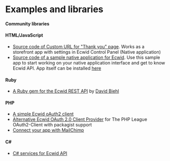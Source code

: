 # Examples and libraries

#### Community libraries

#### HTML/JavaScript
* [Source code of Custom URL for "Thank you" page](https://github.com/Ecwid/custom-thank-you-page-app). Works as a storefront app with settings in Ecwid Control Panel (Native application)
* [Source code of a sample native application for Ecwid](https://github.com/Ecwid/sample-native-app). Use this sample app to start working on your native application interface and get to know Ecwid API. App itself can be installed [here](https://my.ecwid.com/cp/#apps:name=sample-native-app)

#### Ruby
* [A Ruby gem for the Ecwid REST API](https://github.com/davidbiehl/ecwid_api) by [David Biehl](https://github.com/davidbiehl)

#### PHP
* [A simple Ecwid oAuth2 client](https://github.com/Ecwid/ecwid-oauth2-client-php)
* [Alternative Ecwid OAuth 2.0 Client Provider](https://github.com/mugnate/oauth2-ecwid) for The PHP League OAuth2-Client with packagist support
* [Connect your app with MailChimp](https://github.com/jp26jp/Ecwid-Third-Party-App-MailChimp-Integration)

#### C#
* [C# services for Ecwid API](https://github.com/kroniak/extensions-ecwid)

<br />
<br />
<br />
<br />
<br />
<br />
<br />
<br />
<br />
<br />






